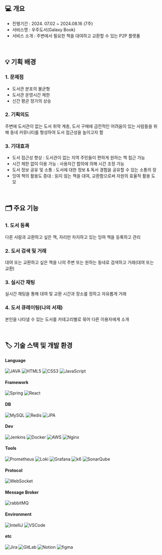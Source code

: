 ## 💻 개요
- 진행기간 : 2024. 07.02 ~ 2024.08.16 (7주)
- 서비스명 : 우주도서(Galaxy Book)
- 서비스 소개 : 주변에서 필요한 책을 대여하고 교환할 수 있는 P2P 플랫폼

<br/>

## 💡 기획 배경
### 1. 문제점
- 도서관 분포의 불균형
- 도서관 운영시간 제한
- 신간 평균 정가의 상승

### 2. 기획의도
주변에 도서관이 없는 도서 취약 계층, 도서 구매에 금전적인 어려움이 있는 사람들을 위해 동네 커뮤니티를 형성하여 도서 접근성을 높이고자 함

### 3. 기대효과
- 도서 접근성 향상 : 도서관이 없는 지역 주민들이 편하게 원하는 책 접근 가능
- 시간 제한 없이 이용 가능 : 사용자간 합의에 의해 시간 조정 가능
- 도서 정보 공유 및 소통 : 도서에 대한 정보 & 독서 경험을 공유할 수 있는 소통의 장
- 잉여 책의 활용도 증대 : 읽지 않는 책을 대여, 교환함으로써 자원의 효율적 활용 도모

<br/>

## 🗂️ 주요 기능
### 1. 도서 등록
다른 사람과 교환하고 싶은 책, 자리만 차지하고 있는 잉여 책을 등록하고 관리
### 2. 도서 검색 및 거래
대여 또는 교환하고 싶은 책을 나의 주변 또는 원하는 동네로 검색하고 거래(대여 또는 교환)
### 3. 실시간 채팅
실시간 채팅을 통해 대여 및 교환 시간과 장소를 정하고 자유롭게 거래
### 4. 도서 큐레이팅(나의 서재)
본인을 나타낼 수 있는 도서를 카테고리별로 묶어 다른 이용자에게 소개

<br/>

## 🏷️ 기술 스택 및 개발 환경
#### Language
![JAVA](https://img.shields.io/badge/Java-ED8B00?style=for-the-badge&logo=openjdk&logoColor=white)
![HTML5](https://img.shields.io/badge/HTML5-E34F26?style=for-the-badge&logo=html5&logoColor=white)
![CSS3](https://img.shields.io/badge/CSS3-1572B6?style=for-the-badge&logo=css3&logoColor=white)
![JavaScript](https://img.shields.io/badge/JavaScript-F7DF1E?style=for-the-badge&logo=JavaScript&logoColor=white)

#### Framework
![Spring](https://img.shields.io/badge/Spring-6DB33F?style=for-the-badge&logo=spring&logoColor=white)
![React](https://img.shields.io/badge/React-20232A?style=for-the-badge&logo=react&logoColor=61DAFB)

#### DB
![MySQL](https://img.shields.io/badge/MySQL-00000F?style=for-the-badge&logo=mysql&logoColor=white)
![Redis](https://img.shields.io/badge/redis-%23DD0031.svg?&style=for-the-badge&logo=redis&logoColor=white)
![JPA](https://img.shields.io/badge/JPA-00000F?style=for-the-badge&logo=JPA&logoColor=white)

#### Dev
![Jenkins](https://img.shields.io/badge/Jenkins-D24939?style=for-the-badge&logo=Jenkins&logoColor=white)
![Docker](https://img.shields.io/badge/docker-%230db7ed.svg?style=for-the-badge&logo=docker&logoColor=white)
![AWS](https://img.shields.io/badge/Amazon_AWS-FF9900?style=for-the-badge&logo=amazonaws&logoColor=white)
![Nginx](https://img.shields.io/badge/Nginx-009639?style=for-the-badge&log=NGINX&logoColor=white)

#### Tools
![Prometheus](https://img.shields.io/badge/Prometheus-E6522C?style=for-the-badge&logo=Prometheus&logoColor=white)
![Loki](https://img.shields.io/badge/Loki-%23F46800?style=for-the-badge&logo=loki&logoColor=white)
![Grafana](https://img.shields.io/badge/grafana-%23F46800.svg?style=for-the-badge&logo=grafana&logoColor=white)
![k6](https://img.shields.io/badge/k6-7D64FF?style=for-the-badge&logo=k6&logoColor=white)
![SonarQube](https://img.shields.io/badge/SonarQube-4E9BCD?style=for-the-badge&logo=SonarQube&logoColor=white)

#### Protocol
![WebSocket](https://img.shields.io/badge/WebSocket-00000F?style=for-the-badge&logo=WebSocket&logoColor=white)

#### Message Broker
![rabbitMQ](https://img.shields.io/badge/rabbitmq-%23FF6600.svg?&style=for-the-badge&logo=rabbitmq&logoColor=white)

#### Environment
![IntelliJ](https://img.shields.io/badge/IntelliJ_IDEA-000000.svg?style=for-the-badge&logo=intellij-idea&logoColor=white)
![VSCode](https://img.shields.io/badge/Visual_Studio_Code-0078D4?style=for-the-badge&logo=visual%20studio%20code&logoColor=white)

#### etc
![Jira](https://img.shields.io/badge/Jira-0052CC?style=for-the-badge&logo=Jira&logoColor=white)
![GitLab](https://img.shields.io/badge/GitLab-330F63?style=for-the-badge&logo=gitlab&logoColor=white)
![Notion](https://img.shields.io/badge/Notion-000000?style=for-the-badge&logo=notion&logoColor=white)
![figma](https://img.shields.io/badge/Figma-F24E1E?style=for-the-badge&logo=figma&logoColor=white)
